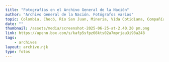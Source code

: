 ```yaml
---
title: "Fotografías en el Archivo General de la Nación"
author: "Archivo General de la Nación. Fotógrafos varios"
topic: Colombia, Chocó, Río San Juan, Minería, Vida Cotidiana, Compañías Extranjeras
date: ""
thumbnail: /assets/media/screenshot-2025-06-25-at-2.40.20 pm.png
link: https://upenn.box.com/s/kafp5sfpz66kts02a7mprjau3i98a248
tags:
    - archives
layout: archive.njk
type: fotos
---
```

